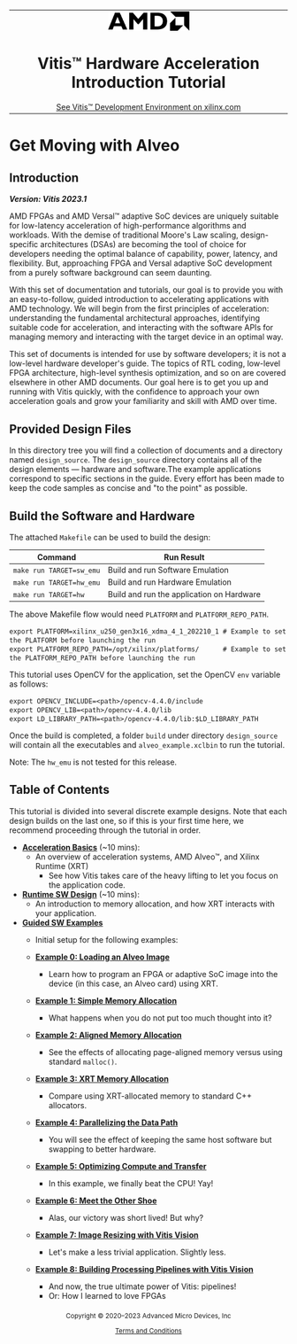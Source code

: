 <table class="sphinxhide" width="100%">
 <tr width="100%">
    <td align="center"><img src="https://raw.githubusercontent.com/Xilinx/Image-Collateral/main/xilinx-logo.png" width="30%"/><h1>Vitis™ Hardware Acceleration Introduction Tutorial</h1>
    <a href="https://www.xilinx.com/products/design-tools/vitis.html">See Vitis™ Development Environment on xilinx.com</a>
    </td>
 </tr>
</table>

# Get Moving with Alveo

## Introduction

***Version: Vitis 2023.1***

AMD FPGAs and AMD Versal™ adaptive SoC devices are uniquely suitable for low-latency acceleration of high-performance algorithms and workloads. With the demise of traditional Moore's Law scaling, design-specific architectures (DSAs) are becoming the tool of choice for developers needing the optimal balance of capability, power, latency, and flexibility. But, approaching FPGA and Versal adaptive SoC development from a purely software background can seem daunting.

With this set of documentation and tutorials, our goal is to provide you with an easy-to-follow, guided introduction to accelerating applications with AMD technology. We will begin from the first principles of acceleration: understanding the fundamental architectural approaches, identifying suitable code for acceleration, and interacting with the software APIs for managing memory and interacting with the target
device in an optimal way.

This set of documents is intended for use by software developers; it is not a low-level hardware developer's guide. The topics of RTL coding, low-level FPGA architecture, high-level synthesis optimization, and so on are covered elsewhere in other AMD documents. Our goal here is to get you up and running with Vitis quickly, with the confidence to approach your own acceleration goals and grow your familiarity and skill with AMD over time.

## Provided Design Files

In this directory tree you will find a collection of documents and a directory named `design_source`.
The `design_source` directory contains all of the design elements — hardware and software.The example applications correspond to specific sections in the guide.
Every effort has been made to keep the code samples as concise and "to the point" as possible.

## Build the Software and Hardware

The attached `Makefile` can be used to build the design:

Command       |                    Run Result                            |
--------------|----------------------------------------------------------|
`make run TARGET=sw_emu` | Build and run Software Emulation             |
`make run TARGET=hw_emu` | Build and run Hardware Emulation             |
`make run TARGET=hw`     | Build and run the application on Hardware    |

The above Makefile flow would need `PLATFORM` and `PLATFORM_REPO_PATH`.

```
export PLATFORM=xilinx_u250_gen3x16_xdma_4_1_202210_1 # Example to set the PLATFORM before launching the run 
export PLATFORM_REPO_PATH=/opt/xilinx/platforms/      # Example to set the PLATFORM_REPO_PATH before launching the run
```

This tutorial uses OpenCV for the application, set the OpenCV `env` variable as follows:

```
export OPENCV_INCLUDE=<path>/opencv-4.4.0/include
export OPENCV_LIB=<path>/opencv-4.4.0/lib
export LD_LIBRARY_PATH=<path>/opencv-4.4.0/lib:$LD_LIBRARY_PATH
```

Once the build is completed, a folder `build` under directory `design_source` will contain all the executables and `alveo_example.xclbin` to run the tutorial.

Note: The `hw_emu` is not tested for this release.

## Table of Contents

This tutorial is divided into several discrete example designs. Note that each design builds on the last one, so if this is your first time here, we recommend proceeding through the tutorial in order.

* [**Acceleration Basics**](./acceleration_basics.md) (~10 mins):
  * An overview of acceleration systems, AMD Alveo™, and Xilinx Runtime (XRT)
    * See how Vitis takes care of the heavy lifting to let you focus on the application code.
* [**Runtime SW Design**](./runtime_sw_design.md) (~10 mins):
  * An introduction to memory allocation, and how XRT interacts with your application.
* [**Guided SW Examples**](./guided_sw_examples.md)
  * Initial setup for the following examples:

  * [**Example 0: Loading an Alveo Image**](./00-loading-an-alveo-image.md)
    * Learn how to program an FPGA or adaptive SoC image into the device (in this case, an Alveo card) using XRT.
  * [**Example 1: Simple Memory Allocation**](./01-simple-memory-allocation.md)
    * What happens when you do not put too much thought into it?
  * [**Example 2: Aligned Memory Allocation**](./02-aligned-memory-allocation.md)
    * See the effects of allocating page-aligned memory versus using standard `malloc()`.
  * [**Example 3: XRT Memory Allocation**](./03-xrt-memory-allocation.md)
    * Compare using XRT-allocated memory to standard C++ allocators.
  * [**Example 4: Parallelizing the Data Path**](./04-parallelizing-the-data-path.md)
    * You will see the effect of keeping the same host software but swapping to better hardware.
  * [**Example 5: Optimizing Compute and Transfer**](./05-optimizing-compute-and-transfer.md)
    * In this example, we finally beat the CPU! Yay!
  * [**Example 6: Meet the Other Shoe**](./06-meet-the-other-shoe.md)
    * Alas, our victory was short lived! But why?
  * [**Example 7: Image Resizing with Vitis Vision**](./07-image-resizing-with-vitis-vision.md)
    * Let's make a less trivial application. Slightly less.
  * [**Example 8: Building Processing Pipelines with Vitis Vision**](./08-vitis-vision-pipeline.md)
    * And now, the true ultimate power of Vitis: pipelines!
    * Or: How I learned to love FPGAs

<p class="sphinxhide" align="center"><sub>Copyright © 2020–2023 Advanced Micro Devices, Inc</sub></p>

<p class="sphinxhide" align="center"><sup><a href="https://www.amd.com/en/corporate/copyright">Terms and Conditions</a></sup></p>
